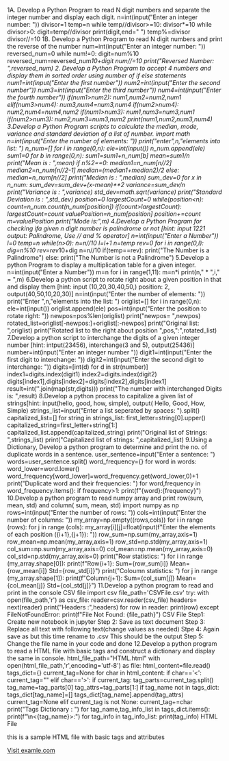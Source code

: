 1A. Develop a Python Program to read N digit numbers and separate the integer number and display each 
digit.
n=int(input("Enter an integer number: "))
divisor=1
temp=n
while temp//divisor>=10:
 divisor*=10
while divisor>0:
 digit=temp//divisor
 print(digit,end=" ")
 temp%=divisor
 divisor//=10
1B. Develop a Python Program to read N digit numbers and print the reverse of the number
num=int(input("Enter an integer number: "))
reversed_num=0
while num!=0:
 digit=num%10
 reversed_num=reversed_num*10+digit
 num//=10
print("Reversed Number: ",reversed_num)
2. Develop a Python Program to accept 4 numbers and display them in sorted order using number of if else 
statements
num1=int(input("Enter the first number"))
num2=int(input("Enter the second number"))
num3=int(input("Enter the third number"))
num4=int(input("Enter the fourth number"))
if(num1>num2):
 num1,num2=num2,num1
elif(num3>num4):
 num3,num4=num3,num4
if(num2>num4):
 num2,num4=num4,num2
if(num1>num3):
 num1,num3=num3,num1
if(num2>num3):
 num2,num3=num3,num2
print(num1,num2,num3,num4)
3.Develop a Python Program scripts to calculate the median, mode, variance and standard deviation of a list 
of number.
import math
n=int(input("Enter the number of elements: "))
print("enter",n,"elements into list: ")
n_num=[]
for i in range(0,n):
 ele=int(input())
 n_num.append(ele)
sum1=0
for b in range(0,n):
 sum1=sum1+n_num[b]
mean=sum1/n
print("Mean is : ",mean)
if n%2==0:
 median1=n_num[n//2]
 median2=n_num[n//2-1]
 median=(median1+median2)/2
else:
 median=n_num[n//2]
print("Median is : ",median)
sum_dev=0
for x in n_num:
 sum_dev=sum_dev+(x-mean)**2
variance=sum_dev/n
print("Variance is : ",variance)
std_dev=math.sqrt(variance)
print("Standard Deviation is : ",std_dev)
position=0
largestCount=0
while(position<n):
 count=n_num.count(n_num[position])
 if(count>largestCount):
 largestCount=count
 valuePosition=n_num[position]
 position+=count
m=valuePosition
print("Mode is:",m)
4.Develop a Python Program for checking ifa given n digit number is palindrome or not [hint: input 1221 
output: Palindrome, Use // and % operator]
n=int(input("Enter a Number"))
l=0
temp=n
while(n>0):
 n=n//10
 l=l+1
n=temp
rev=0
for i in range(0,l):
 dig=n%10
 rev=rev*10+dig
 n=n//10
if(temp==rev):
 print("The Number is a Palindrome")
else:
 print("The Number is not a Palindrome")
5.Develop a python Program to display a multiplication table for a given integer.
n=int(input("Enter a Number"))
m=n
for i in range(1,11):
 m=n*i
 print(n," * ",i," = ",m)
6.Develop a python script to rotate right about a given position in that and display them [hint: input 
(10,20,30,40,50,) position: 2, output(40,50,10,20,30)]
n=int(input("Enter the number of elements: "))
print("Enter ",n,"elements into the list: ")
origlist=[]
for i in range(0,n):
 ele=int(input())
 origlist.append(ele)
pos=int(input("Enter the position to rotate right: "))
newpos=pos%len(origlist)
print("newpos= ",newpos)
rotated_list=origlist[-newpos:]+origlist[:-newpos]
print("Original list: ",origlist)
print("Rotated list to the right about position ",pos,":",rotated_list)
7.Develop a python script to interchange the digits of a given integer number [hint: intput(23456), 
interchange(3 and 5), output(25436)]
number=int(input("Enter an integer number "))
digit1=int(input("Enter the first digit to interchange: "))
digit2=int(input("Enter the second digit to interchange: "))
digits=[int(d) for d in str(number)]
index1=digits.index(digit1)
index2=digits.index(digit2)
digits[index1],digits[index2]=digits[index2],digits[index1]
result=int(''.join(map(str,digits)))
print("The number with interchanged Digits is: ",result)
8.Develop a python process to capitalize a given list of strings[hint: input(hello, good, how, simple), output( 
Hello, Good, How, Simple)
strings_list=input("Enter a list seperated by spaces: ").split()
capitalized_list=[]
for string in strings_list:
 first_letter=string[0].upper()
 capitalized_string=first_letter+string[1:]
 capitalized_list.append(capitalized_string)
print("Original list of Strings: ",strings_list)
print("Capitalized list of strings: ",capitalized_list)
9.Using a Dictionary, Develop a python program to determine and print the no. of duplicate words in a 
sentence.
user_sentence=input("Enter a sentence: ")
words=user_sentence.split()
word_frequency={}
for word in words:
 word_lower=word.lower()
 word_frequency[word_lower]=word_frequency.get(word_lower,0)+1
print("Duplicate word and their frequencies: ")
for word,frequency in word_frequency.items():
 if frequency>1:
 print(f"{word}:{frequency}")
10.Develop a python program to read numpy array and print row(sum, mean, std) and column( sum, mean, 
std)
import numpy as np
rows=int(input("Enter the number of rows: "))
cols=int(input("Enter the number of columns: ")) 
my_array=np.empty((rows,cols))
for i in range (rows):
 for j in range (cols):
 my_array[i][j]=float(input(f"Enter the elements of each position ({i+1},{j+1}): "))
row_sum=np.sum(my_array,axis=1)
row_mean=np.mean(my_array,axis=1)
row_std=np.std(my_array,axis=1)
col_sum=np.sum(my_array,axis=0)
col_mean=np.mean(my_array,axis=0)
col_std=np.std(my_array,axis=0)
print("Row statistics: ")
for i in range (my_array.shape[0]):
 print(f"Row{i+1}: Sum={row_sum[i]} Mean={row_mean[i]} Std={row_std[i]}")
print("Coloumn statistics: ")
for j in range (my_array.shape[1]):
 print(f"Column{j+1}: Sum={col_sum[j]} Mean={col_mean[j]} Std={col_std[j]}")
11.Develop a python program to read and print in the console CSV file
import csv
file_path='CSVFile.csv'
try:
 with open(file_path,'r') as csv_file:
 reader=csv.reader(csv_file)
 headers= next(reader)
 print("Headers :",headers)
 for row in reader:
 print(row)
except FileNotFoundError:
 print(f"File Not Found: {file_path}")
CSV File 
Step1: Create new notebook in jupyter
Step 2: Save as text document 
Step 3: Replace all text with following text(change values as needed)
Stpe 4: Again save as but this time rename to .csv
This should be the output
Step 5: Change the file name in your code and done
12.Develop a python program to read a HTML file with basic tags and construct a dictionary and display 
the same in console.
html_file_path="HTML.html"
with open(html_file_path,'r',encoding='utf-8') as file:
 html_content=file.read()
tags_dict={}
current_tag=None
for char in html_content:
 if char=='<':
 current_tag=""
 elif char=='>':
 if current_tag:
 tag_parts=current_tag.split()
 tag_name=tag_parts[0]
 tag_attrs=tag_parts[1:]
 if tag_name not in tags_dict:
 tags_dict[tag_name]=[]
 tags_dict[tag_name].append(tag_attrs)
 current_tag=None
 elif current_tag is not None:
 current_tag+=char
print("Tags Dictionary : ")
for tag_name,tag_info_list in tags_dict.items():
 print(f"\n<{tag_name}>:")
 for tag_info in tag_info_list:
 print(tag_info)
HTML File
<!DOCTYPE html>
<html lang="en">
<head>
<meta charset"UTF-8">
<meta name="viewport" content="width=width-device,initail-scale=1.0">
<style>
h1{
color=#333;
}
</style>
</head>
<p>this is a sample HTML file with basic tags and attributes</p>
<a href="https://www.example.com" target="_blank">Visit examle.com</a>
</html>
